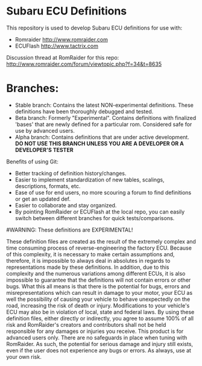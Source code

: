 # Subaru ECU Definitions

This repository is used to develop Subaru ECU definitions for use with:
*   Romraider http://www.romraider.com
*	ECUFlash http://www.tactrix.com

Discussion thread at RomRaider for this repo: http://www.romraider.com/forum/viewtopic.php?f=34&t=8635

# Branches:
*	Stable branch: Contains the latest NON-experimental definitions. These definitions have been thoroughly debugged and tested.
*	Beta branch: Formerly "Experimental". Contains definitions with finalized 'bases' that are newly defined for a particular rom. Considered safe for use by advanced users.
*	Alpha branch: Contains definitions that are under active development. **DO NOT USE THIS BRANCH UNLESS YOU ARE A DEVELOPER OR A DEVELOPER'S TESTER**

Benefits of using Git:
*	Better tracking of definition history/changes.
*	Easier to implement standardization of new tables, scalings, descriptions, formats, etc.
*	Ease of use for end users, no more scouring a forum to find definitions or get an updated def.
*	Easier to collaborate and stay organized.
*	By pointing RomRaider or ECUFlash at the local repo, you can easily switch between different branches for quick tests/comparisons.

#WARNING: These definitions are EXPERIMENTAL!

These definition files are created as the result of the extremely
complex and time consuming process of reverse-engineering the factory ECU.
Because of this complexity, it is necessary to make certain assumptions and,
therefore, it is impossible to always deal in absolutes in regards to
representations made by these definitions. In addition, due to this complexity
and the numerous variations among different ECUs, it is also impossible to
guarantee that the definitions will not contain errors or other bugs. What this
all means is that there is the potential for bugs, errors and misrepresentations
which can result in damage to your motor, your ECU as well the possibility of
causing your vehicle to behave unexpectedly on the road, increasing the risk of
death or injury. Modifications to your vehicle's ECU may also be in violation of
local, state and federal laws. By using these definition files, either directly
or indirectly, you agree to assume 100% of all risk and RomRaider's creators and
contributors shall not be held responsible for any damages or injuries you
receive. This product is for advanced users only. There are no safeguards in
place when tuning with RomRaider. As such, the potential for serious damage and
injury still exists, even if the user does not experience any bugs or errors. As
always, use at your own risk.

